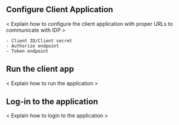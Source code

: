 ## Configure Client Application

< Explain how to configure the client application with proper URLs to
communicate with IDP >

    - Client ID/Client secret
    - Authorize endpoint
    - Token endpoint

## Run the client app

< Explain how to run the application >

## Log-in to the application

< Explain how to login to the application >
